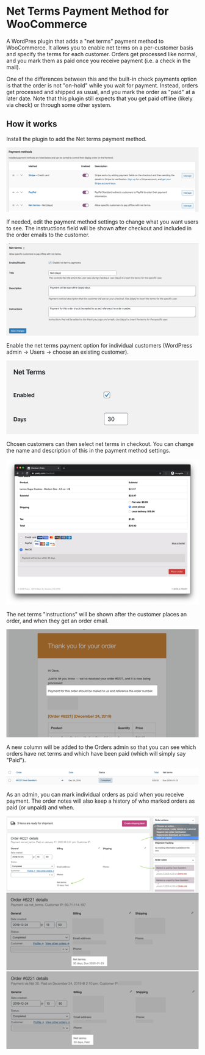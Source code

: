 # Net Terms Payment Method for WooCommerce

A WordPres plugin that adds a "net terms" payment method to WooCommerce.
It allows you to enable net terms on a per-customer basis and specify the terms for each customer.
Orders get processed like normal,
and you mark them as paid once you receive payment (i.e. a check in the mail).

One of the differences between this and the built-in check payments option is that the order is not "on-hold" while you wait for payment. Instead,
orders get processed and shipped as usual,
and you mark the order as "paid" at a later date.
Note that this plugin still expects that you get paid offline (likely via check) or through some other system.

## How it works

Install the plugin to add the Net terms payment method.

![admin-gateways.png](docs/screenshots/admin-gateways.png)

If needed, edit the payment method settings to change what you want users to see.
The instructions field will be shown after checkout and included in the order emails to the customer.

![admin-gateway-settings.png](docs/screenshots/admin-gateway-settings.png)

Enable the net terms payment option for individual customers (WordPress admin -> Users -> choose an existing customer).

![admin-user.png](docs/screenshots/admin-user.png)

Chosen customers can then select net terms in checkout.
You can change the name and description of this in the payment method settings.

![customer-checkout.png](docs/screenshots/customer-checkout.png)

The net terms "instructions" will be shown after the customer places an order, and when they get an order email.

![customer-email.png](docs/screenshots/customer-email.png)

A new column will be added to the Orders admin so that you can see which orders have net terms and which have been paid (which will simply say "Paid").

![admin-list-due.png](docs/screenshots/admin-list-due.png)

As an admin, you can mark individual orders as paid when you receive payment.
The order notes will also keep a history of who marked orders as paid (or unpaid) and when.

![admin-order-actions.png](docs/screenshots/admin-order-actions.png)
![admin-order-due.png](docs/screenshots/admin-order-due.png)
![admin-order-paid.png](docs/screenshots/admin-order-paid.png)
